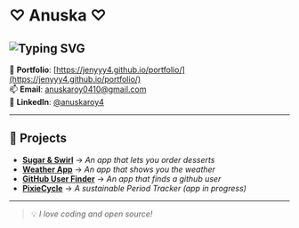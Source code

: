 # ♡ Anuska ♡

![Typing SVG](https://readme-typing-svg.herokuapp.com?font=Fira+Code&size=22&pause=1000&color=F75C7E&width=435&lines=Software+Developer;Open+Source+Enthusiast;Tech+Explorer)
---

📌 **Portfolio**: [https://jenyyy4.github.io/portfolio/](https://jenyyy4.github.io/portfolio/)  
📫 **Email**: anuskaroy0410@gmail.com  
💼 **LinkedIn**: [@anuskaroy4](https://www.linkedin.com/in/anuskaroy4/)  

---

## 📌 Projects  
- **[Sugar & Swirl](https://github.com/jenyyy4/sugar-and-swirl)** → _An app that lets you order desserts_
- **[Weather App](https://github.com/jenyyy4/weather-app)** → _An app that shows you the weather_
- **[GitHub User Finder](https://github.com/jenyyy4/github-user-finder)** → _An app that finds a github user_
- **[PixieCycle](https://github.com/jenyyy4/PixieCycle)** → _A sustainable Period Tracker (app in progress)_

---

> 💡 _I love coding and open source!_
